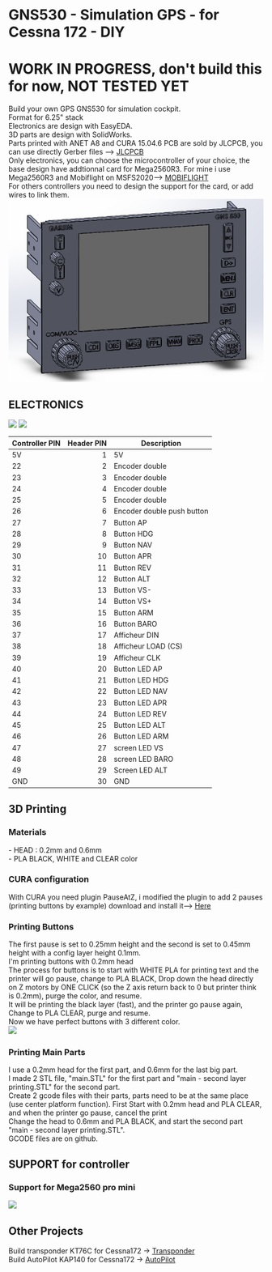 <H1>GNS530 - Simulation GPS - for Cessna 172 - DIY</H1>

<H1>WORK IN PROGRESS, don't build this for now, NOT TESTED YET</H1>
Build your own GPS GNS530 for simulation cockpit.<BR />
Format for 6.25" stack<BR />
Electronics are design with EasyEDA.<BR />
3D parts are design with SolidWorks.<BR />
Parts printed with ANET A8 and CURA 15.04.6
PCB are sold by JLCPCB, you can use directly Gerber files --> <a href='https://jlcpcb.com/'>JLCPCB</a><BR />
Only electronics, you can choose the microcontroller of your choice, the base design have addtionnal card for Mega2560R3.
For mine i use Mega2560R3 and Mobiflight on MSFS2020--> <a href='https://www.mobiflight.com/en/index.html'>MOBIFLIGHT</a><BR />
For others controllers you need to design the support for the card, or add wires to link them.
<img src='https://github.com/kkr0kk/GNS530/blob/main/images/gns530-3D-front.png?raw=true' />
<H2>ELECTRONICS</H2>
<img src='https://github.com/kkr0kk/c172-autopilot/blob/main/images/main%20-%20shematic.png?raw=true'></img>
<img src='https://github.com/kkr0kk/c172-autopilot/blob/main/images/main%20-%20PCB.png?raw=true'></img>
<table class="table table-bordered table-hover table-condensed">
<thead><tr><th title="Field #1">Controller PIN</th>
<th title="Field #2">Header PIN</th>
<th title="Field #3">Description</th>
</tr></thead>
<tbody><tr>
<td>5V</td>
<td align="right">1</td>
<td>5V</td>
</tr>
<tr>
<td>22</td>
<td align="right">2</td>
<td>Encoder double</td>
</tr>
<tr>
<td>23</td>
<td align="right">3</td>
<td>Encoder double</td>
</tr>
<tr>
<td>24</td>
<td align="right">4</td>
<td>Encoder double</td>
</tr>
<tr>
<td>25</td>
<td align="right">5</td>
<td>Encoder double</td>
</tr>
<tr>
<td>26</td>
<td align="right">6</td>
<td>Encoder double push button</td>
</tr>
<tr>
<td>27</td>
<td align="right">7</td>
<td>Button AP</td>
</tr>
<tr>
<td>28</td>
<td align="right">8</td>
<td>Button HDG</td>
</tr>
<tr>
<td>29</td>
<td align="right">9</td>
<td>Button NAV</td>
</tr>
<tr>
<td>30</td>
<td align="right">10</td>
<td>Button APR</td>
</tr>
<tr>
<td>31</td>
<td align="right">11</td>
<td>Button REV</td>
</tr>
<tr>
<td>32</td>
<td align="right">12</td>
<td>Button ALT</td>
</tr>
<tr>
<td>33</td>
<td align="right">13</td>
<td>Button VS-</td>
</tr>
<tr>
<td>34</td>
<td align="right">14</td>
<td>Button VS+</td>
</tr>
<tr>
<td>35</td>
<td align="right">15</td>
<td>Button ARM</td>
</tr>
<tr>
<td>36</td>
<td align="right">16</td>
<td>Button BARO</td>
</tr>
<tr>
<td>37</td>
<td align="right">17</td>
<td>Afficheur DIN</td>
</tr>
<tr>
<td>38</td>
<td align="right">18</td>
<td>Afficheur LOAD (CS)</td>
</tr>
<tr>
<td>39</td>
<td align="right">19</td>
<td>Afficheur CLK</td>
</tr>
<tr>
<td>40</td>
<td align="right">20</td>
<td>Button LED AP</td>
</tr>
<tr>
<td>41</td>
<td align="right">21</td>
<td>Button LED HDG</td>
</tr>
<tr>
<td>42</td>
<td align="right">22</td>
<td>Button LED NAV</td>
</tr>
<tr>
<td>43</td>
<td align="right">23</td>
<td>Button LED APR</td>
</tr>
<tr>
<td>44</td>
<td align="right">24</td>
<td>Button LED REV</td>
</tr>
<tr>
<td>45</td>
<td align="right">25</td>
<td>Button LED ALT</td>
</tr>
<tr>
<td>46</td>
<td align="right">26</td>
<td>Button LED ARM</td>
</tr>
<tr>
<td>47</td>
<td align="right">27</td>
<td>screen LED VS</td>
</tr>
<tr>
<td>48</td>
<td align="right">28</td>
<td>screen LED BARO</td>
</tr>
<tr>
<td>49</td>
<td align="right">29</td>
<td>Screen LED ALT</td>
</tr>
<tr>
<td>GND</td>
<td align="right">30</td>
<td>GND</td>
</tr>
</tbody></table>
<H2>3D Printing</H2>
<H3>Materials</H3>
- HEAD : 0.2mm and 0.6mm<BR />
- PLA BLACK, WHITE and CLEAR color<BR />
<H3>CURA  configuration</H3>
With CURA you need plugin PauseAtZ, i modified the plugin to add 2 pauses (printing buttons by example) download and install it--> <a href='https://github.com/kkr0kk/c172-autopilot/blob/main/Gcode/pauseAtZ.py'>Here</a><BR />
<H3>Printing Buttons</H3>
The first pause is set to 0.25mm height and the second is set to 0.45mm height with a config layer height 0.1mm.<BR />
I'm printing buttons with 0.2mm head<BR />
The process for buttons is to start with WHITE PLA for printing text and the printer will go pause, change to PLA BLACK, Drop down the head directly on Z motors by ONE CLICK (so the Z axis return back to 0 but printer think is 0.2mm), purge the color, and resume.<BR />
It will be printing the black layer (fast), and the printer go pause again, Change to PLA CLEAR, purge and resume.<BR />
Now we have perfect buttons with 3 different color.<BR />
<img src='https://github.com/kkr0kk/c172-autopilot/blob/main/images/buttons.png?raw=true'></img>
<H3>Printing Main Parts</H3>
I use a 0.2mm head for the first part, and 0.6mm for the last big part.<BR />
I made 2 STL file, "main.STL" for the first part and "main - second layer printing.STL" for the second part.<BR />
Create 2 gcode files with their parts, parts need to be at the same place (use center platform function).
First Start with 0.2mm head and PLA CLEAR, and when the printer go pause, cancel the print<BR />
Change the head to 0.6mm and PLA BLACK, and start the second part "main - second layer printing.STL".<BR />
GCODE files are on github.<BR />
<H2>SUPPORT for controller</H2>
<H3>Support for Mega2560 pro mini</H3>
<img src='https://github.com/kkr0kk/c172-autopilot/blob/main/images/support_mega2560-pro-mini_PCB.png?raw=true'></img>
<H2>Other Projects</H2>
Build transponder KT76C for Cessna172 -> <a href='https://github.com/kkr0kk/c172-xpndr'>Transponder</a><BR />
Build AutoPilot KAP140 for Cessna172 -> <a href='https://github.com/kkr0kk/c172-autopilot'>AutoPilot</a><BR />
